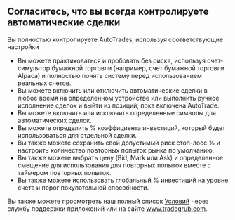 ## Согласитесь, что вы всегда контролируете автоматические сделки

Вы полностью контролируете AutoTrades, используя соответствующие настройки
- Вы можете практиковаться и пробовать без риска, используя счет-симулятор бумажной торговли (например, счет бумажной торговли Alpaca) и полностью понять систему перед использованием реальных счетов.
- Вы можете включить или отключить автоматические сделки в любое время на определенном устройстве или выполнить ручное исполнение сделок и выйти из позиций, пока включена AutoTrade.
- Вы можете включить или исключить определенные символы для автоматических сделок.
- Вы можете определить % коэффициента инвестиций, который будет использоваться для отдельной сделки.
- Вы также можете сохранить свой допустимый риск стоп-лосс % и настроить количество повторных попыток рынка по умолчанию.
- Вы также можете выбрать цену (Bid, Mark или Ask) и определенное смещение для использования для повторных попыток вместе с таймером повторных попыток.
- Вы также можете использовать глобальный % инвестиций на уровне счета и порог покупательной способности.

Вы также можете просмотреть наш полный список [Условий](https://tradegrub.com/terms) через службу поддержки приложений или на сайте www.tradegrub.com.
